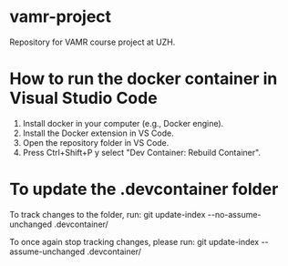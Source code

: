 # vamr-project
Repository for VAMR course project at UZH.

# How to run the docker container in Visual Studio Code
1. Install docker in your computer (e.g., Docker engine).
2. Install the Docker extension in VS Code.
3. Open the repository folder in VS Code.
4. Press Ctrl+Shift+P y select "Dev Container: Rebuild Container".

# To update the .devcontainer folder
To track changes to the folder, run:
git update-index --no-assume-unchanged .devcontainer/

To once again stop tracking changes, please run:
git update-index --assume-unchanged .devcontainer/
